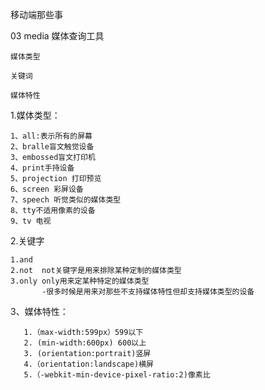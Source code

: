 移动端那些事

03 media 媒体查询工具

	媒体类型
	
	关键词
	
	媒体特性

1.媒体类型：

    1、all:表示所有的屏幕
    2、bralle盲文触觉设备
    3、embossed盲文打印机
    4、print手持设备
    5、projection 打印预览
    6、screen 彩屏设备
    7、speech 听觉类似的媒体类型
    8、tty不适用像素的设备
    9、tv 电视

2.关键字

    1.and
    2.not  not关键字是用来排除某种定制的媒体类型
    3.only only用来定某种特定的媒体类型
           -很多时候是用来对那些不支持媒体特性但却支持媒体类型的设备
3、媒体特性：

	   1.（max-width:599px）599以下
	   2. (min-width:600px) 600以上
	   3. (orientation:portrait)竖屏
	   4.（orientation:landscape)横屏
	   5.（-webkit-min-device-pixel-ratio:2)像素比





    


    